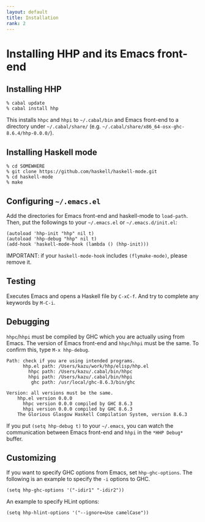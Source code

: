 ```yaml
---
layout: default
title: Installation
rank: 2
---
```


# Installing HHP and its Emacs front-end

## Installing HHP

```
% cabal update
% cabal install hhp
```

This installs `hhpc` and `hhpi` to `~/.cabal/bin` and Emacs front-end to a directory under `~/.cabal/share/` (e.g. `~/.cabal/share/x86_64-osx-ghc-8.6.4/hhp-0.0.0/`).

## Installing Haskell mode

```
% cd SOMEWHERE
% git clone https://github.com/haskell/haskell-mode.git
% cd haskell-mode
% make
```

## Configuring `~/.emacs.el`

Add the directories for Emacs front-end and haskell-mode to `load-path`.
Then, put the followings to your `~/.emacs.el` or `~/.emacs.d/init.el`:

```
(autoload 'hhp-init "hhp" nil t)
(autoload 'hhp-debug "hhp" nil t)
(add-hook 'haskell-mode-hook (lambda () (hhp-init)))
```

IMPORTANT: if your `haskell-mode-hook` includes `(flymake-mode)`, please remove it.

## Testing

Executes Emacs and opens a Haskell file by `C-xC-f`. And try to complete any keywords by `M-C-i`.

## Debugging

`hhpc`/`hhpi` must be compiled by GHC which you are actually using from Emacs. The version of Emacs front-end and `hhpc`/`hhpi` must be the same. To confirm this, type `M-x hhp-debug`.

```
Path: check if you are using intended programs.
	  hhp.el path: /Users/kazu/work/hhp/elisp/hhp.el
	    hhpc path: /Users/kazu/.cabal/bin/hhpc
	    hhpi path: /Users/kazu/.cabal/bin/hhpi
	     ghc path: /usr/local/ghc-8.6.3/bin/ghc

Version: all versions must be the same.
	hhp.el version 0.0.0
	  hhpc version 0.0.0 compiled by GHC 8.6.3
	  hhpi version 0.0.0 compiled by GHC 8.6.3
	The Glorious Glasgow Haskell Compilation System, version 8.6.3
```

If you put `(setq hhp-debug t)` to your `~/.emacs`, you can watch the communication between Emacs front-end and `hhpi` in the `*HHP Debug*` buffer.

## Customizing

If you want to specify GHC options from Emacs, set `hhp-ghc-options`. 
The following is an example to specify the `-i` options to GHC.

```
(setq hhp-ghc-options '("-idir1" "-idir2"))
```

An example to specify HLint options:

```
(setq hhp-hlint-options '("--ignore=Use camelCase"))
```

